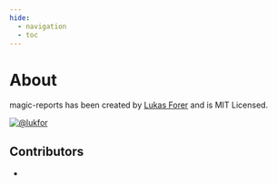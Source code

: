 ```yaml
---
hide:
  - navigation
  - toc 
---
```


# About

magic-reports has been created by [Lukas Forer](https://twitter.com/lukfor) and is MIT Licensed.


[![@lukfor](https://avatars.githubusercontent.com/u/210220?s=64&v=4)](https://github.com/lukfor)

## Contributors

-